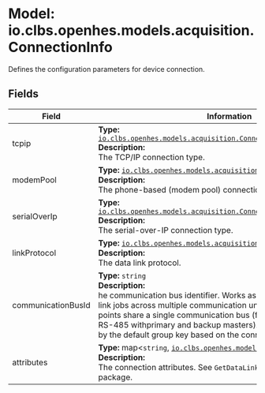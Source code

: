 # Model: io.clbs.openhes.models.acquisition.ConnectionInfo

Defines the configuration parameters for device connection.

## Fields

| Field | Information |
| --- | --- |
| tcpip | <b>Type:</b> [`io.clbs.openhes.models.acquisition.ConnectionTypeDirectTcpIp`](model-io-clbs-openhes-models-acquisition-connectiontypedirecttcpip.md)<br><b>Description:</b><br>The TCP/IP connection type. |
| modemPool | <b>Type:</b> [`io.clbs.openhes.models.acquisition.ConnectionTypeModemPool`](model-io-clbs-openhes-models-acquisition-connectiontypemodempool.md)<br><b>Description:</b><br>The phone-based (modem pool) connection type.. |
| serialOverIp | <b>Type:</b> [`io.clbs.openhes.models.acquisition.ConnectionTypeControlledSerial`](model-io-clbs-openhes-models-acquisition-connectiontypecontrolledserial.md)<br><b>Description:</b><br>The serial-over-IP connection type. |
| linkProtocol | <b>Type:</b> [`io.clbs.openhes.models.acquisition.DataLinkProtocol`](enum-io-clbs-openhes-models-acquisition-datalinkprotocol.md)<br><b>Description:</b><br>The data link protocol. |
| communicationBusId | <b>Type:</b> `string`<br><b>Description:</b><br>he communication bus identifier. Works as a custom grouping key to link jobs across multiple communication units when multiple entry points share a single communication bus (foe example, multi-master RS-485 withprimary and backup masters). If not set, jobs are grouped by the default group key based on the connection type. |
| attributes | <b>Type:</b> map<`string`, [`io.clbs.openhes.models.common.FieldValue`](model-io-clbs-openhes-models-common-fieldvalue.md)><br><b>Description:</b><br>The connection attributes. See `GetDataLinkFields` in the acquisition package. |

